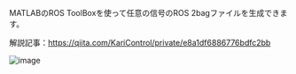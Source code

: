 MATLABのROS ToolBoxを使って任意の信号のROS 2bagファイルを生成できます。

解説記事：https://qiita.com/KariControl/private/e8a1df6886776bdfc2bb

![image](https://github.com/user-attachments/assets/0895b694-2053-4511-a964-9bd65371bbcc)


